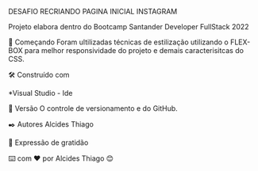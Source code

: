 ﻿DESAFIO RECRIANDO PAGINA INICIAL INSTAGRAM
 
Projeto elabora dentro do Bootcamp Santander Developer FullStack 2022

🚀 Começando
Foram ultilizadas técnicas de estilização utilizando o FLEX-BOX para melhor responsividade do projeto e demais caracterisitcas do CSS.

🛠️ Construído com

*Visual Studio - Ide

📌 Versão
O controle de versionamento e do GitHub.

✒️ Autores
Alcides Thiago

🎁 Expressão de gratidão

⌨️ com ❤️ por Alcides Thiago  😊
